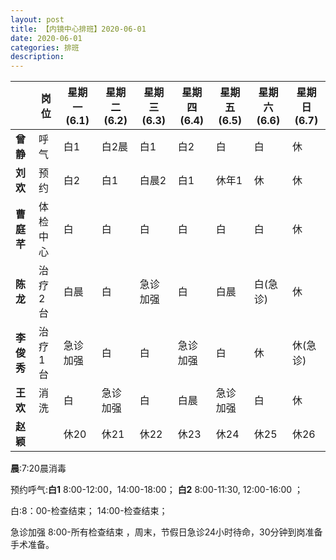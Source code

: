 ```yaml
---
layout: post
title: 【内镜中心排班】2020-06-01
date: 2020-06-01
categories: 排班
description: 
---
```




|                | 岗位 | 星期一(6.1) | 星期二(6.2) | 星期三(6.3) | 星期四(6.4) | 星期五(6.5) | 星期六(6.6) | 星期日(6.7) |
| -------------- | ----------- | ----------- | ----------- | ----------- | ----------- | ----------- | ----------- | -------------- |
| **曾静** | 呼气 | 白1 | 白2晨 | 白1 | 白2 | 白 | 白 | 休 |
| **刘欢** | 预约 | 白2 | 白1 | 白晨2 | 白1 | 休年1 | 休 | 休 |
| **曹庭芊** | 体检中心 | 白 | 白 | 白 | 白 | 白 | 白 | 休 |
| **陈龙** | 治疗2台 | 白晨 | 白 |急诊加强|白|白晨|白(急诊)|休|
| **李俊秀** | 治疗1台 | 急诊加强 | 白 | 白 | 急诊加强 | 白 | 休 | 休(急诊) |
| **王欢** | 消洗 | 白 | 急诊加强 | 白 | 白晨 | 急诊加强 | 白 | 休 |
| **赵颖** | | 休20 | 休21 | 休22 | 休23 | 休24 | 休25 | 休26 |

**晨**:7:20晨消毒

预约呼气:**白1** 8:00-12:00，14:00-18:00； **白2** 8:00-11:30, 12:00-16:00 ；

白:8：00-检查结束；  14:00-检查结束；

急诊加强 8:00-所有检查结束 ，周末，节假日急诊24小时待命，30分钟到岗准备手术准备。